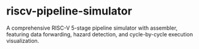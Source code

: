 # riscv-pipeline-simulator
A comprehensive RISC-V 5-stage pipeline simulator with assembler, featuring data forwarding, hazard detection, and cycle-by-cycle execution visualization.
